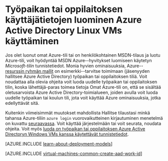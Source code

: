 <properties
   pageTitle="Työpaikan tai oppilaitoksen käyttäjätietojen luominen AAD | Microsoft Azure"
   description="Opettele työpaikan tai oppilaitoksen käyttäjätietojen luominen Azure Active Directoryn Linux näennäiskoneiden käytettäväksi."
   services="virtual-machines-linux"
   documentationCenter=""
   authors="squillace"
   manager="timlt"
   editor=""
   tags="azure-service-management,azure-resource-manager"/>

<tags
   ms.service="virtual-machines-linux"
   ms.devlang="na"
   ms.topic="article"
   ms.tgt_pltfrm="vm-linux"
   ms.workload="infrastructure"
   ms.date="08/23/2016"
   ms.author="rasquill"/>

# <a name="creating-a-work-or-school-identity-in-azure-active-directory-to-use-with-linux-vms"></a>Työpaikan tai oppilaitoksen käyttäjätietojen luominen Azure Active Directory Linux VMs käyttäminen

Jos olet luonut omat Azure-tili tai on henkilökohtainen MSDN-tilaus ja luotu Azure-tili, voit hyödyntää MSDN Azure--hyvitykset luomiseen käytetyn *Microsoft-tilin* tunnistetiedot. Monia hyvien ominaisuuksia, Azure-- [resurssin ryhmän mallit](../azure-resource-manager/resource-group-overview.md) on esimerkki--tarvitse toimimaan (jäsenyyden hallitsee Azure Active Directory) työpaikan tai oppilaitoksen tiliä. Voit noudattaa alla olevia ohjeita voit luoda uudelle työpaikan tai oppilaitoksen tilin, koska lähettäjä-paras toimea tietoja Omat Azure-tili on, että se sisältää oletusarvoista Azure Active Directory-toimialueen, joiden avulla voit luoda uudelle työpaikan tai koulun tili, jota voit käyttää Azure ominaisuuksia, jotka edellyttävät sitä.

Kuitenkin viimeisimmät muutokset mahdollista Hallitse tilaustasi minkä tahansa Azure-tiliin `azure login` vuorovaikutteinen kirjautuminen menetelmä on kuvattu [seuraavassa](../xplat-cli-connect.md). Voit käyttää järjestelmään tai voit seurata, noudata ohjeita. Voit myös [luoda on työpaikan tai oppilaitoksen Azure Active Directoryn Windows VMs kanssa käytettävät tunnistetiedot](virtual-machines-windows-create-aad-work-id.md).

[AZURE.INCLUDE [learn-about-deployment-models](../../includes/learn-about-deployment-models-both-include.md)]

[AZURE.INCLUDE [virtual-machines-common-create-aad-work-id](../../includes/virtual-machines-common-create-aad-work-id.md)]
